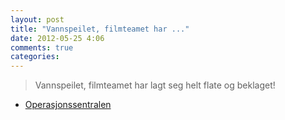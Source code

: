 ```yaml
---
layout: post
title: "Vannspeilet, filmteamet har ..."
date: 2012-05-25 4:06
comments: true
categories: 
---
```


> Vannspeilet, filmteamet har lagt seg helt flate og beklaget! 
- [Operasjonssentralen](https://twitter.com/oslopolitiops/status/205978150738460672)
